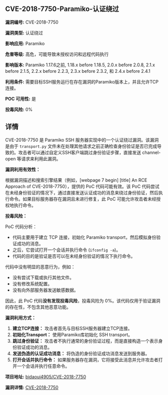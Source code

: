 ## CVE-2018-7750-Paramiko-认证绕过

**漏洞编号:** CVE-2018-7750

**漏洞类型:** 认证绕过

**影响应用:** Paramiko

**危害等级:** 高危，可能导致未授权访问和远程代码执行

**影响版本:** Paramiko 1.17.6之前, 1.18.x before 1.18.5, 2.0.x before 2.0.8, 2.1.x before 2.1.5, 2.2.x before 2.2.3, 2.3.x before 2.3.2, 和 2.4.x before 2.4.1

**利用条件:** 需要目标SSH服务运行在存在漏洞的Paramiko版本上，并且允许TCP连接。

**POC 可用性:** 是

**投毒风险:** 0%

## 详情

CVE-2018-7750 是 Paramiko SSH 服务器实现中的一个认证绕过漏洞。该漏洞是由于 `transport.py` 文件未在处理其他请求之前正确检查身份验证是否已完成导致的。攻击者可以通过自定义SSH客户端跳过身份验证步骤，直接发送 channel-open 等请求来利用此漏洞。

**漏洞利用有效性：**

根据漏洞描述和搜索引擎结果（例如，[webpage 7 begin] [title] An RCE Approach of CVE-2018-7750），提供的 PoC 代码可能有效。该 PoC 代码尝试在未经身份验证的情况下，通过直接发送认证成功的消息来绕过身份验证，然后执行命令。如果目标服务器存在漏洞且未进行修复，此 PoC 可能允许攻击者未经授权地执行命令。

**投毒风险：**

PoC 代码分析：

*   代码主要用于建立 TCP 连接，初始化 Paramiko transport，然后模拟身份验证成功的消息。
*   之后，它尝试打开一个会话并执行命令 (`ifconfig -a`)。
*   代码的目的是验证是否可以在未经身份验证的情况下执行命令。

代码中没有明显的恶意行为，例如：

*   没有尝试下载或执行其他文件。
*   没有修改系统配置。
*   没有向外部服务器发送敏感数据。

因此，此 PoC 代码**没有发现投毒风险**，投毒风险为 0%。该代码仅用于验证漏洞的存在性，不包含其他恶意功能。

**漏洞利用方式：**

1.  **建立TCP连接：** 攻击者首先与目标SSH服务器建立TCP连接。
2.  **初始化Transport：** 使用Paramiko库初始化 SSH transport。
3.  **跳过身份验证：** 攻击者不执行通常的身份验证过程，而是直接构造一个表示身份验证成功的消息。
4.  **发送伪造的认证成功消息：**  将伪造的身份验证成功消息发送到服务器。
5.  **打开会话并执行命令：**  如果服务器存在漏洞，它将接受此消息并允许攻击者打开一个会话并执行任意命令。

**项目地址:** [bidaoui4905/CVE-2018-7750](https://github.com/bidaoui4905/CVE-2018-7750)

**漏洞详情:** [CVE-2018-7750](https://nvd.nist.gov/vuln/detail/CVE-2018-7750)